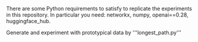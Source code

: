 There are some Python requirements to satisfy to replicate the experiments in this repository.
In particular you need:
networkx, numpy, openai==0.28, huggingface_hub.

Generate and experiment with prototypical data by '''longest_path.py'''